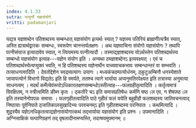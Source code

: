 ```yaml
---
index: 4.1.33
sutra: पत्युर्नो यज्ञसंयोगे
vritti: padamanjari
---
```


 यद्यत्र यज्ञशब्देन पतिशब्दस्य सम्बन्धात् यज्ञसंयोग इत्यर्थः स्यात् ? यज्ञस्य पतिरियं ब्राह्मणीत्यत्रैव स्यात्, अस्ति ह्यत्रार्थद्वारकः सम्बन्धः, स्वरूपेण चानन्तर्यलक्षणः । अथ यज्ञवाचिना संयोगो यज्ञसंयोगः ? तथापि पत्नीसंयाज इत्यादावेव स्यात्, न त्वियमस्य पत्नीत्यादौ । तस्माद्यज्ञशब्दस्य योऽर्थस्तेन पतिशब्दार्थस्य सम्बन्धो यज्ञसंयोग इत्याह---यज्ञेन संयोग इति । अन्यथा ठ्यज्ञशब्देनऽ इत्यवक्ष्यत् । एवं च पतिशब्दार्थस्येत्यप्युक्तं भवति, न हि पतिशब्दस्य यज्ञेनार्थेन वाच्यवाचकभावः सम्बन्धान्तरं वा सम्भवति । तत्साधनत्वादिति । देवतोद्देशेन स्वद्रव्यत्यागः उयागः । मध्यकंचदम्पत्योर्धनम्, ठ्कुटुअम्बिनौ धनस्येशाते जायापत्योर्न विभागो विद्यतेऽ इति हि स्मर्यते, ततश्च त्यागे भार्याया अप्यनुमतिरपेक्ष्यत इति तत्रास्या अनुमत्या साधनत्वम् । मदर्थं कर्मेत्येवंरूपोऽधिकारलक्षणसम्बन्धोऽस्तीत्याह---फलग्रहीतृत्वादिति । कर्तृत्वमात्रं विवक्षितम्, न स्त्रीत्वमिति ङीब्न कृतः । ठ्कर्तरि चऽ इति समासप्रतिषेधः कर्मणि षष्ठ।ल एव, न शेषपष्ठ।ल इति तस्यानेनोपपन्नः समासः । फलगृहीतत्वादिति पाठे गृहीतं फलं ययेति बहुव्रीहौ फलशब्दस्य जातिवचनत्वाद् निष्ठायाः पूर्वनिपाते ठ्जातिकालसुखादिभ्यः परवचनम्ऽ इति गृहीतशब्दस्य परनिपातः । कथमित्यादि । शूद्रस्यैव यज्ञेऽनधिकृतत्वाद्यज्ञेनासंयोगात्कथं तद्भार्याया यज्ञसंयोग इति प्रश्नः । उपमानादिति । अग्निसाक्षिकं यत्पाणिग्रहणं तद् वृषलादीनामप्यस्ति, तदाश्रयमुपमानम् ॥